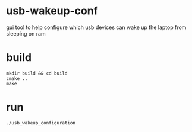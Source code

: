 # usb-wakeup-conf
gui tool to help configure which usb devices can wake up the laptop from sleeping on ram

# build
```
mkdir build && cd build
cmake ..
make
```

# run
`./usb_wakeup_configuration`
